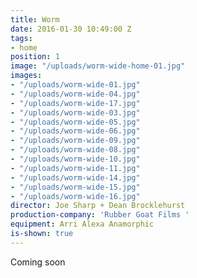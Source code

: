 ```yaml
---
title: Worm
date: 2016-01-30 10:49:00 Z
tags:
- home
position: 1
image: "/uploads/worm-wide-home-01.jpg"
images:
- "/uploads/worm-wide-01.jpg"
- "/uploads/worm-wide-04.jpg"
- "/uploads/worm-wide-17.jpg"
- "/uploads/worm-wide-03.jpg"
- "/uploads/worm-wide-05.jpg"
- "/uploads/worm-wide-06.jpg"
- "/uploads/worm-wide-09.jpg"
- "/uploads/worm-wide-08.jpg"
- "/uploads/worm-wide-10.jpg"
- "/uploads/worm-wide-11.jpg"
- "/uploads/worm-wide-14.jpg"
- "/uploads/worm-wide-15.jpg"
- "/uploads/worm-wide-16.jpg"
director: Joe Sharp + Dean Brocklehurst
production-company: 'Rubber Goat Films '
equipment: Arri Alexa Anamorphic
is-shown: true
---
```


Coming soon